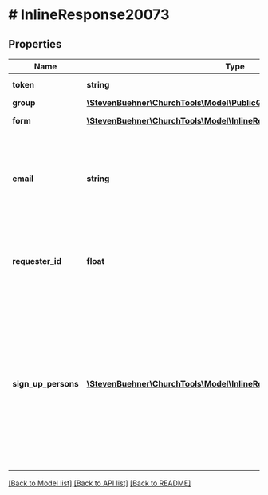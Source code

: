 # # InlineResponse20073

## Properties

Name | Type | Description | Notes
------------ | ------------- | ------------- | -------------
**token** | **string** | The sign up token. |
**group** | [**\StevenBuehner\ChurchTools\Model\PublicGroup**](PublicGroup.md) |  |
**form** | [**\StevenBuehner\ChurchTools\Model\InlineResponse20073Form[]**](InlineResponse20073Form.md) | List of form fields. |
**email** | **string** | If the user is not yet signed in, this specifies the email address the user has provided. | [optional]
**requester_id** | **float** | If the user is signed in, this specifies the user ID of the requester. | [optional]
**sign_up_persons** | [**\StevenBuehner\ChurchTools\Model\InlineResponse20073SignUpPersons[]**](InlineResponse20073SignUpPersons.md) | Lists all persons the current user is allowed to sign up for. This includes spouses, children below the age of 16 and all persons with the same email address. | [optional]

[[Back to Model list]](../../README.md#models) [[Back to API list]](../../README.md#endpoints) [[Back to README]](../../README.md)

